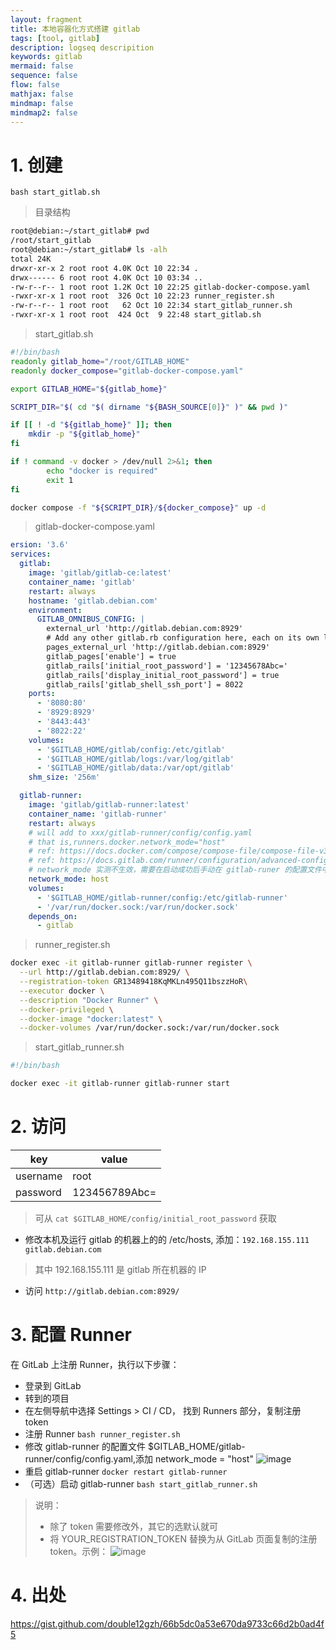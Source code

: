```yaml
---
layout: fragment
title: 本地容器化方式搭建 gitlab
tags: [tool, gitlab]
description: logseq descripition
keywords: gitlab
mermaid: false
sequence: false
flow: false
mathjax: false
mindmap: false
mindmap2: false
---
```


# 1. 创建
`bash start_gitlab.sh`

> 目录结构
```bash
root@debian:~/start_gitlab# pwd
/root/start_gitlab
root@debian:~/start_gitlab# ls -alh
total 24K
drwxr-xr-x 2 root root 4.0K Oct 10 22:34 .
drwx------ 6 root root 4.0K Oct 10 03:34 ..
-rw-r--r-- 1 root root 1.2K Oct 10 22:25 gitlab-docker-compose.yaml
-rwxr-xr-x 1 root root  326 Oct 10 22:23 runner_register.sh
-rw-r--r-- 1 root root   62 Oct 10 22:34 start_gitlab_runner.sh
-rwxr-xr-x 1 root root  424 Oct  9 22:48 start_gitlab.sh
```

> start_gitlab.sh
```bash
#!/bin/bash
readonly gitlab_home="/root/GITLAB_HOME"
readonly docker_compose="gitlab-docker-compose.yaml"

export GITLAB_HOME="${gitlab_home}"

SCRIPT_DIR="$( cd "$( dirname "${BASH_SOURCE[0]}" )" && pwd )"

if [[ ! -d "${gitlab_home}" ]]; then
    mkdir -p "${gitlab_home}"
fi

if ! command -v docker > /dev/null 2>&1; then
		echo "docker is required"
		exit 1
fi

docker compose -f "${SCRIPT_DIR}/${docker_compose}" up -d
```

> gitlab-docker-compose.yaml
```yaml
ersion: '3.6'
services:
  gitlab:
    image: 'gitlab/gitlab-ce:latest'
    container_name: 'gitlab'
    restart: always
    hostname: 'gitlab.debian.com'
    environment:
      GITLAB_OMNIBUS_CONFIG: |
        external_url 'http://gitlab.debian.com:8929'
        # Add any other gitlab.rb configuration here, each on its own line
        pages_external_url 'http://gitlab.debian.com:8929'
        gitlab_pages['enable'] = true
        gitlab_rails['initial_root_password'] = '12345678Abc='
        gitlab_rails['display_initial_root_password'] = true
        gitlab_rails['gitlab_shell_ssh_port'] = 8022
    ports:
      - '8080:80'
      - '8929:8929'
      - '8443:443'
      - '8022:22'
    volumes:
      - '$GITLAB_HOME/gitlab/config:/etc/gitlab'
      - '$GITLAB_HOME/gitlab/logs:/var/log/gitlab'
      - '$GITLAB_HOME/gitlab/data:/var/opt/gitlab'
    shm_size: '256m'

  gitlab-runner:
    image: 'gitlab/gitlab-runner:latest'
    container_name: 'gitlab-runner'
    restart: always
    # will add to xxx/gitlab-runner/config/config.yaml
    # that is,runners.docker.network_mode="host"
    # ref: https://docs.docker.com/compose/compose-file/compose-file-v3/#network_mode
    # ref: https://docs.gitlab.com/runner/configuration/advanced-configuration.html network_mode
    # network_mode 实测不生效，需要在启动成功后手动在 gitlab-runer 的配置文件中手动添加上
    network_mode: host
    volumes:
      - '$GITLAB_HOME/gitlab-runner/config:/etc/gitlab-runner'
      - '/var/run/docker.sock:/var/run/docker.sock'
    depends_on:
      - gitlab
```

> runner_register.sh
```bash
docker exec -it gitlab-runner gitlab-runner register \
  --url http://gitlab.debian.com:8929/ \
  --registration-token GR13489418KqMKLn495Q11bszzHoR\
  --executor docker \
  --description "Docker Runner" \
  --docker-privileged \
  --docker-image "docker:latest" \
  --docker-volumes /var/run/docker.sock:/var/run/docker.sock
```

> start_gitlab_runner.sh
```bash
#!/bin/bash

docker exec -it gitlab-runner gitlab-runner start
```


# 2. 访问
|key|value|
|---|---|
|username|root|
|password|123456789Abc=|

> 可从 `cat $GITLAB_HOME/config/initial_root_password` 获取

- 修改本机及运行 gitlab 的机器上的的 /etc/hosts, 添加：`192.168.155.111 gitlab.debian.com`
> 其中 192.168.155.111 是 gitlab 所在机器的 IP
- 访问 `http://gitlab.debian.com:8929/`

# 3. 配置 Runner
在 GitLab 上注册 Runner，执行以下步骤：

- 登录到 GitLab
- 转到的项目
- 在左侧导航中选择 Settings > CI / CD， 找到 Runners 部分，复制注册 token
- 注册 Runner `bash runner_register.sh`
- 修改 gitlab-runner 的配置文件 $GITLAB_HOME/gitlab-runner/config/config.yaml,添加 network_mode = "host"
![image](https://user-images.githubusercontent.com/2534467/273965926-993c7ba7-fa43-4575-98da-dbde3cbb985d.png)
- 重启 gitlab-runner `docker restart gitlab-runner`
- （可选）启动 gitlab-runner `bash start_gitlab_runner.sh`

> 说明：
> - 除了 token 需要修改外，其它的选默认就可
> - 将 YOUR_REGISTRATION_TOKEN 替换为从 GitLab 页面复制的注册 token。示例：
![image](https://user-images.githubusercontent.com/2534467/273678185-bf6bc535-86da-4a9f-bf9c-16a47451b979.png)

# 4. 出处
https://gist.github.com/double12gzh/66b5dc0a53e670da9733c66d2b0ad4f5
 

